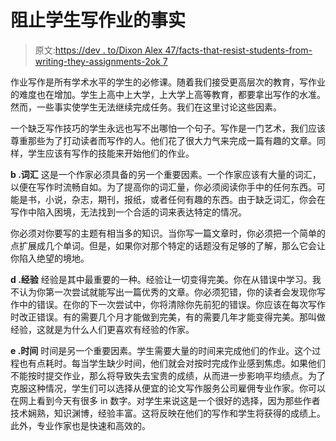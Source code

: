 # 阻止学生写作业的事实

> 原文:[https://dev . to/Dixon Alex 47/facts-that-resist-students-from-writing-they-assignments-2ok 7](https://dev.to/dixonalex47/facts-that-resist-students-from-writing-their-assignments-2ok7)

作业写作是所有学术水平的学生的必修课。随着我们接受更高层次的教育，写作业的难度也在增加。学生上高中上大学，上大学上高等教育，都要拿出写作的水准。然而，一些事实使学生无法继续完成任务。我们在这里讨论这些因素。

一个缺乏写作技巧的学生永远也写不出哪怕一个句子。写作是一门艺术，我们应该尊重那些为了打动读者而写作的人。他们花了很大力气来完成一篇有趣的文章。同样，学生应该有写作的技能来开始他们的作业。

**b .词汇**
这是一个作家必须具备的另一个重要因素。一个作家应该有大量的词汇，以便在写作时流畅自如。为了提高你的词汇量，你必须阅读你手中的任何东西。可能是书，小说，杂志，期刊，报纸，或者任何有趣的东西。由于缺乏词汇，你会在写作中陷入困境，无法找到一个合适的词来表达特定的情况。

你必须对你要写的主题有相当多的知识。当你写一篇文章时，你必须把一个简单的点扩展成几个单词。但是，如果你对那个特定的话题没有足够的了解，那么它会让你陷入绝望的境地。

**d .经验**
经验是其中最重要的一种。经验让一切变得完美。你在从错误中学习。我不认为你第一次尝试就能写出一篇优秀的文章。你必须犯错，你的读者会发现你写作中的错误。在你的下一次尝试中，你将清除你先前犯的错误。你应该在每次写作时改正错误。有的需要几个月才能做到完美，有的需要几年才能变得完美。那叫做经验，这就是为什么人们更喜欢有经验的作家。

**e .时间**
时间是另一个重要因素。学生需要大量的时间来完成他们的作业。这个过程也有点耗时。每当学生缺少时间，他们就会对按时完成作业感到焦虑。如果他们不能按时提交作业，那么将导致失去宝贵的成绩，从而进一步影响平均绩点。为了克服这种情况，学生们可以选择从便宜的论文写作服务公司雇佣专业作家。你可以在网上看到今天有很多 in 数字。对学生来说这是一个很好的选择，因为那些作者技术娴熟，知识渊博，经验丰富。这将反映在他们的写作和学生将获得的成绩上。此外，专业作家也是快速和高效的。